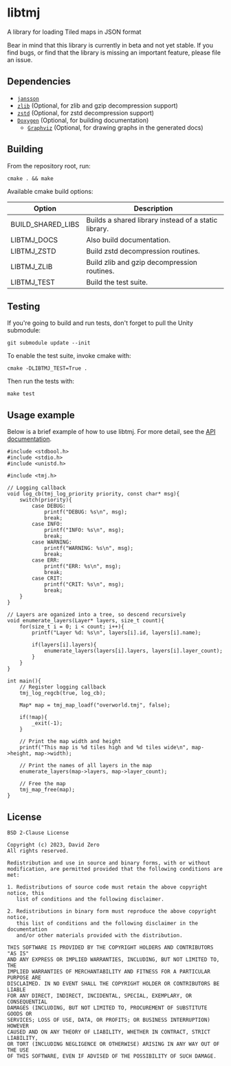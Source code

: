 # libtmj

A library for loading Tiled maps in JSON format

Bear in mind that this library is currently in beta and not yet stable.  If you
find bugs, or find that the library is missing an important feature, please
file an issue.

## Dependencies

- [`jansson`](https://github.com/akheron/jansson/)
- [`zlib`](http://zlib.net/) (Optional, for zlib and gzip decompression support)
- [`zstd`](https://github.com/facebook/zstd) (Optional, for zstd decompression support)
- [`Doxygen`](https://www.doxygen.nl/) (Optional, for building documentation)
    - [`Graphviz`](https://graphviz.org/) (Optional, for drawing graphs in the generated docs)


## Building

From the repository root, run:
```
cmake . && make
```

Available cmake build options:

Option              | Description
------------------- | -----------
BUILD\_SHARED\_LIBS | Builds a shared library instead of a static library.
LIBTMJ\_DOCS        | Also build documentation.
LIBTMJ\_ZSTD        | Build zstd decompression routines.
LIBTMJ\_ZLIB        | Build zlib and gzip decompression routines.
LIBTMJ\_TEST        | Build the test suite.

## Testing

If you're going to build and run tests, don't forget to pull the Unity submodule:
```
git submodule update --init
```

To enable the test suite, invoke cmake with:
```
cmake -DLIBTMJ_TEST=True .
```
Then run the tests with:
```
make test
```

## Usage example

Below is a brief example of how to use libtmj. For more detail, see the [API
documentation](https://zer0-one.github.io/libtmj/).

```
#include <stdbool.h>
#include <stdio.h>
#include <unistd.h>

#include <tmj.h>

// Logging callback
void log_cb(tmj_log_priority priority, const char* msg){
    switch(priority){
        case DEBUG:
            printf("DEBUG: %s\n", msg);
            break;
        case INFO:
            printf("INFO: %s\n", msg);
            break;
        case WARNING:
            printf("WARNING: %s\n", msg);
            break;
        case ERR:
            printf("ERR: %s\n", msg);
            break;
        case CRIT:
            printf("CRIT: %s\n", msg);
            break;
    }
}

// Layers are oganized into a tree, so descend recursively
void enumerate_layers(Layer* layers, size_t count){
    for(size_t i = 0; i < count; i++){
        printf("Layer %d: %s\n", layers[i].id, layers[i].name);

        if(layers[i].layers){
            enumerate_layers(layers[i].layers, layers[i].layer_count);
        }
    }
}

int main(){
    // Register logging callback
    tmj_log_regcb(true, log_cb);

    Map* map = tmj_map_loadf("overworld.tmj", false);

    if(!map){
        _exit(-1);
    }

    // Print the map width and height
    printf("This map is %d tiles high and %d tiles wide\n", map->height, map->width);

    // Print the names of all layers in the map
    enumerate_layers(map->layers, map->layer_count);

    // Free the map
    tmj_map_free(map);
}
```

## License

    BSD 2-Clause License

    Copyright (c) 2023, David Zero
    All rights reserved.

    Redistribution and use in source and binary forms, with or without
    modification, are permitted provided that the following conditions are met:

    1. Redistributions of source code must retain the above copyright notice, this
       list of conditions and the following disclaimer.

    2. Redistributions in binary form must reproduce the above copyright notice,
       this list of conditions and the following disclaimer in the documentation
       and/or other materials provided with the distribution.

    THIS SOFTWARE IS PROVIDED BY THE COPYRIGHT HOLDERS AND CONTRIBUTORS "AS IS"
    AND ANY EXPRESS OR IMPLIED WARRANTIES, INCLUDING, BUT NOT LIMITED TO, THE
    IMPLIED WARRANTIES OF MERCHANTABILITY AND FITNESS FOR A PARTICULAR PURPOSE ARE
    DISCLAIMED. IN NO EVENT SHALL THE COPYRIGHT HOLDER OR CONTRIBUTORS BE LIABLE
    FOR ANY DIRECT, INDIRECT, INCIDENTAL, SPECIAL, EXEMPLARY, OR CONSEQUENTIAL
    DAMAGES (INCLUDING, BUT NOT LIMITED TO, PROCUREMENT OF SUBSTITUTE GOODS OR
    SERVICES; LOSS OF USE, DATA, OR PROFITS; OR BUSINESS INTERRUPTION) HOWEVER
    CAUSED AND ON ANY THEORY OF LIABILITY, WHETHER IN CONTRACT, STRICT LIABILITY,
    OR TORT (INCLUDING NEGLIGENCE OR OTHERWISE) ARISING IN ANY WAY OUT OF THE USE
    OF THIS SOFTWARE, EVEN IF ADVISED OF THE POSSIBILITY OF SUCH DAMAGE.
